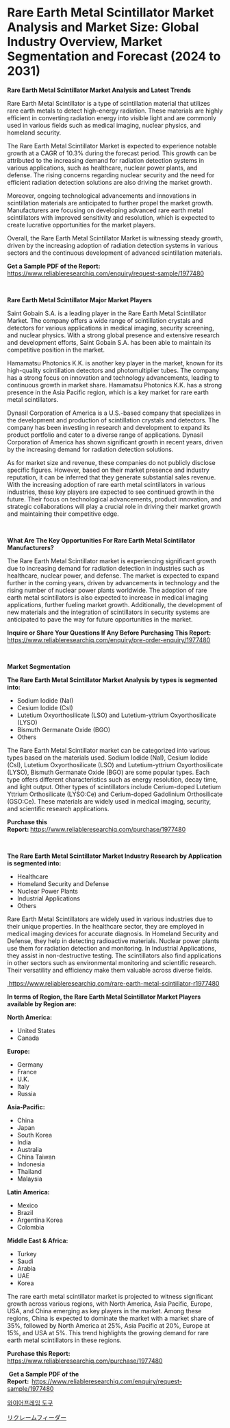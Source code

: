 <p><h1>Rare Earth Metal Scintillator Market Analysis and Market Size: Global Industry Overview, Market Segmentation and Forecast (2024 to 2031)</h1></p><p><strong>Rare Earth Metal Scintillator Market Analysis and Latest Trends</strong></p>
<p><p>Rare Earth Metal Scintillator is a type of scintillation material that utilizes rare earth metals to detect high-energy radiation. These materials are highly efficient in converting radiation energy into visible light and are commonly used in various fields such as medical imaging, nuclear physics, and homeland security.</p><p>The Rare Earth Metal Scintillator Market is expected to experience notable growth at a CAGR of 10.3% during the forecast period. This growth can be attributed to the increasing demand for radiation detection systems in various applications, such as healthcare, nuclear power plants, and defense. The rising concerns regarding nuclear security and the need for efficient radiation detection solutions are also driving the market growth.</p><p>Moreover, ongoing technological advancements and innovations in scintillation materials are anticipated to further propel the market growth. Manufacturers are focusing on developing advanced rare earth metal scintillators with improved sensitivity and resolution, which is expected to create lucrative opportunities for the market players.</p><p>Overall, the Rare Earth Metal Scintillator Market is witnessing steady growth, driven by the increasing adoption of radiation detection systems in various sectors and the continuous development of advanced scintillation materials.</p></p>
<p><strong>Get a Sample PDF of the Report:&nbsp;</strong> <a href="https://www.reliableresearchiq.com/enquiry/request-sample/1977480">https://www.reliableresearchiq.com/enquiry/request-sample/1977480</a></p>
<p>&nbsp;</p>
<p><strong>Rare Earth Metal Scintillator Major Market Players</strong></p>
<p><p>Saint Gobain S.A. is a leading player in the Rare Earth Metal Scintillator Market. The company offers a wide range of scintillation crystals and detectors for various applications in medical imaging, security screening, and nuclear physics. With a strong global presence and extensive research and development efforts, Saint Gobain S.A. has been able to maintain its competitive position in the market.</p><p>Hamamatsu Photonics K.K. is another key player in the market, known for its high-quality scintillation detectors and photomultiplier tubes. The company has a strong focus on innovation and technology advancements, leading to continuous growth in market share. Hamamatsu Photonics K.K. has a strong presence in the Asia Pacific region, which is a key market for rare earth metal scintillators.</p><p>Dynasil Corporation of America is a U.S.-based company that specializes in the development and production of scintillation crystals and detectors. The company has been investing in research and development to expand its product portfolio and cater to a diverse range of applications. Dynasil Corporation of America has shown significant growth in recent years, driven by the increasing demand for radiation detection solutions.</p><p>As for market size and revenue, these companies do not publicly disclose specific figures. However, based on their market presence and industry reputation, it can be inferred that they generate substantial sales revenue. With the increasing adoption of rare earth metal scintillators in various industries, these key players are expected to see continued growth in the future. Their focus on technological advancements, product innovation, and strategic collaborations will play a crucial role in driving their market growth and maintaining their competitive edge.</p></p>
<p>&nbsp;</p>
<p><strong>What Are The Key Opportunities For Rare Earth Metal Scintillator Manufacturers?</strong></p>
<p><p>The Rare Earth Metal Scintillator market is experiencing significant growth due to increasing demand for radiation detection in industries such as healthcare, nuclear power, and defense. The market is expected to expand further in the coming years, driven by advancements in technology and the rising number of nuclear power plants worldwide. The adoption of rare earth metal scintillators is also expected to increase in medical imaging applications, further fueling market growth. Additionally, the development of new materials and the integration of scintillators in security systems are anticipated to pave the way for future opportunities in the market.</p></p>
<p><strong>Inquire or Share Your Questions If Any Before Purchasing This Report:</strong> <a href="https://www.reliableresearchiq.com/enquiry/pre-order-enquiry/1977480">https://www.reliableresearchiq.com/enquiry/pre-order-enquiry/1977480</a></p>
<p>&nbsp;</p>
<p><strong>Market Segmentation</strong></p>
<p><strong>The Rare Earth Metal Scintillator Market Analysis by types is segmented into:</strong></p>
<p><ul><li>Sodium Iodide (NaI)</li><li>Cesium Iodide (CsI)</li><li>Lutetium Oxyorthosilicate (LSO) and Lutetium-yttrium Oxyorthosilicate (LYSO)</li><li>Bismuth Germanate Oxide (BGO)</li><li>Others</li></ul></p>
<p><p>The Rare Earth Metal Scintillator market can be categorized into various types based on the materials used. Sodium Iodide (NaI), Cesium Iodide (CsI), Lutetium Oxyorthosilicate (LSO) and Lutetium-yttrium Oxyorthosilicate (LYSO), Bismuth Germanate Oxide (BGO) are some popular types. Each type offers different characteristics such as energy resolution, decay time, and light output. Other types of scintillators include Cerium-doped Lutetium Yttrium Orthosilicate (LYSO:Ce) and Cerium-doped Gadolinium Orthosilicate (GSO:Ce). These materials are widely used in medical imaging, security, and scientific research applications.</p></p>
<p><strong>Purchase this Report:&nbsp;</strong><a href="https://www.reliableresearchiq.com/purchase/1977480">https://www.reliableresearchiq.com/purchase/1977480</a></p>
<p>&nbsp;</p>
<p><strong>The Rare Earth Metal Scintillator Market Industry Research by Application is segmented into:</strong></p>
<p><ul><li>Healthcare</li><li>Homeland Security and Defense</li><li>Nuclear Power Plants</li><li>Industrial Applications</li><li>Others</li></ul></p>
<p><p>Rare Earth Metal Scintillators are widely used in various industries due to their unique properties. In the healthcare sector, they are employed in medical imaging devices for accurate diagnosis. In Homeland Security and Defense, they help in detecting radioactive materials. Nuclear power plants use them for radiation detection and monitoring. In Industrial Applications, they assist in non-destructive testing. The scintillators also find applications in other sectors such as environmental monitoring and scientific research. Their versatility and efficiency make them valuable across diverse fields.</p></p>
<p><a href="https://www.reliableresearchiq.com/rare-earth-metal-scintillator-r1977480">&nbsp;https://www.reliableresearchiq.com/rare-earth-metal-scintillator-r1977480</a></p>
<p><strong>In terms of Region, the Rare Earth Metal Scintillator Market Players available by Region are:</strong></p>
<p>
    <p> <strong> North America: </strong>
        <ul>
            <li>United States</li>
            <li>Canada</li>
        </ul>
        </p> 
    <p> <strong> Europe: </strong>
        <ul>
            <li>Germany</li>
            <li>France</li>
            <li>U.K.</li>
            <li>Italy</li>
            <li>Russia</li>
        </ul>
        </p> 
    <p> <strong> Asia-Pacific: </strong>
        <ul>
            <li>China</li>
            <li>Japan</li>
            <li>South Korea</li>
            <li>India</li>
            <li>Australia</li>
            <li>China Taiwan</li>
            <li>Indonesia</li>
            <li>Thailand</li>
            <li>Malaysia</li>
        </ul>
        </p> 
    <p> <strong> Latin America: </strong>
        <ul>
            <li>Mexico</li>
            <li>Brazil</li>
            <li>Argentina Korea</li>
            <li>Colombia</li>
        </ul>
        </p> 
    <p> <strong> Middle East & Africa: </strong>
        <ul>
            <li>Turkey</li>
            <li>Saudi</li>
            <li>Arabia</li>
            <li>UAE</li>
            <li>Korea</li>
        </ul>
    </p>
    </p>
<p><p>The rare earth metal scintillator market is projected to witness significant growth across various regions, with North America, Asia Pacific, Europe, USA, and China emerging as key players in the market. Among these regions, China is expected to dominate the market with a market share of 35%, followed by North America at 25%, Asia Pacific at 20%, Europe at 15%, and USA at 5%. This trend highlights the growing demand for rare earth metal scintillators in these regions.</p></p>
<p><strong>Purchase this Report: </strong><a href="https://www.reliableresearchiq.com/purchase/1977480">https://www.reliableresearchiq.com/purchase/1977480</a></p>
<p>&nbsp;<strong>Get a Sample PDF of the Report:&nbsp;&nbsp;</strong><a href="https://www.reliableresearchiq.com/enquiry/request-sample/1977480">https://www.reliableresearchiq.com/enquiry/request-sample/1977480</a></p>
<p><strong></strong></p>
<p><p><a href="https://github.com/victorsharp87978/Market-Research-Report-List-2/blob/main/86585549605.md">와이어프레임 도구</a></p><p><a href="https://github.com/nxboeu02965442/Market-Research-Report-List-3/blob/main/18546335352.md">リクレームフィーダー</a></p></p>